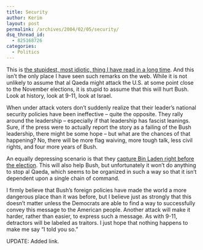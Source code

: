 ```yaml
---
title: Security
author: Kerim
layout: post
permalink: /archives/2004/02/05/security/
dsq_thread_id:
  - 825168726
categories:
  - Politics
---
```

This is <a href="http://www.sfgate.com/cgi-bin/article.cgi?file=/c/a/2004/02/01/ING234I8FC1.DTL&#38;type=printable" onclick="_gaq.push(['_trackEvent', 'outbound-article', 'http://www.sfgate.com/cgi-bin/article.cgi?file=/c/a/2004/02/01/ING234I8FC1.DTL&type=printable', 'the stupidest, most idiotic, thing I have read in a long time']);" >the stupidest, most idiotic, thing I have read in a long time</a>. And this isn&#8217;t the only place I have seen such remarks on the web. While it is not unlikely to assume that al Qaeda might attack the U.S. at some point close to the November elections, it is stupid to assume that this will hurt Bush. Look at history, look at 9-11, look at Israel.

When under attack voters don&#8217;t suddenly realize that their leader&#8217;s national security policies have been ineffective &#8211; quite the opposite. They rally around the leadership &#8211; especially if that leadership has fascist leanings. Sure, if the press were to actually report the story as a failing of the Bush leadership, there might be some hope &#8211; but what are the chances of that happening? No, there will be more flag waiving, more tough talk, less civil rights, and four more years of Bush.

An equally depressing scenario is that they <a href="http://www.hillnews.com/under_dome/020404.aspx" onclick="_gaq.push(['_trackEvent', 'outbound-article', 'http://www.hillnews.com/under_dome/020404.aspx', 'capture Bin Laden right before the election']);" >capture Bin Laden right before the election</a>. This will also help Bush, but unfortunately it won&#8217;t do anything to stop al Qaeda, which seems to be organized in such a way so that it isn&#8217;t dependent upon a single chain of command.

I firmly believe that Bush&#8217;s foreign policies have made the world a more dangerous place than it was before, but I believe just as strongly that this doesn&#8217;t matter unless the Democrats are able to find a way to successfully convey this message to the American people. Another attack will make it harder, rather than easier, to express such a message. As with 9-11, detractors will be labeled as traitors. I just hope that nothing happens to make me say &#8220;I told you so.&#8221;

UPDATE: Added link.

